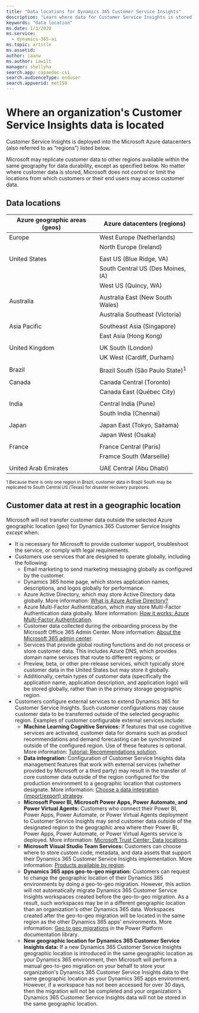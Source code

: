 ```yaml
---
title: "Data locations for Dynamics 365 Customer Service Insights"
description: "Learn where data for Customer Service Insights is stored."
keywords: "data location"
ms.date: 1/3/2020
ms.service:
  - dynamics-365-ai
ms.topic: article
ms.assetid: 
author: iaanw
ms.author: iawilt
manager: shellyha
search.app: capaedac-csi
search.audienceType: enduser
search.appverid: met150
---
```


# Where an organization's Customer Service Insights data is located

Customer Service Insights is deployed into the Microsoft Azure datacenters (also referred to as “regions”) listed below.

Microsoft may replicate customer data to other regions available within the same geography for data durability, except as specified below. No matter where customer data is stored, Microsoft does not control or limit the locations from which customers or their end users may access customer data.

## Data locations

| Azure geographic areas (geos) | Azure datacenters (regions)               |
|-------------------------------|-------------------------------------------|
|    Europe                     |    West Europe (Netherlands)              |
|                               |    North Europe (Ireland)                 |
|                               |                                           |
|    United States              |    East US (Blue Ridge, VA)               |
|                               |    South Central US (Des Moines, IA)      |
|                               |    West US (Quincy, WA)                   |
|                               |                                           |
|    Australia                  |    Australia East (New South   Wales)     |
|                               |    Australia Southeast   (Victoria)       |
|                               |                                           |
|    Asia Pacific               |    Southeast Asia (Singapore)             |
|                               |    East Asia (Hong Kong)                  |
|                               |                                           |
|    United Kingdom             |    UK South (London)                      |
|                               |    UK West (Cardiff, Durham)              |
|                               |                                           |
|    Brazil                     |    Brazil South (São Paulo State)<sup>1</sup>|
|                               |                                           |
|    Canada                     |    Canada Central (Toronto)               |
|                               |    Canada East (Québec City)              |
|                               |                                           |
|    India                      |    Central India (Pune)                   |
|                               |    South India (Chennai)                  |
|                               |                                           |
|    Japan                      |    Japan East (Tokyo, Saitama)            |
|                               |    Japan West (Osaka)                     |
| | |
| France | France Central (Paris) |
| | Framce South (Marseille) |
| | |
| United Arab Emirates | UAE Central (Abu Dhabi)

<sup>1 Because there is only one region in Brazil, customer data in Brazil South may be replicated to South Central US (Texas) for disaster recovery purposes. </sup>

## Customer data at rest in a geographic location

Microsoft will not transfer customer data outside the selected Azure geographic location (geo) for Dynamics 365 Customer Service Insights *except* when:

- It is necessary for Microsoft to provide customer support, troubleshoot the service, or comply with legal requirements.
- Customers use services that are designed to operate globally, including the following: 
    - Email marketing to send marketing messaging globally as configured by the customer.
    - Dynamics 365 home page, which stores application names, descriptions, and logos globally for performance.
    - Azure Active Directory, which may store Active Directory data globally. More information: [What is Azure Active Directory?](https://docs.microsoft.com/azure/active-directory/active-directory-whatis)
    - Azure Multi-Factor Authentication, which may store Multi-Factor Authentication data globally. More information: [How it works: Azure Multi-Factor Authentication](https://docs.microsoft.com/azure/active-directory/authentication/concept-mfa-howitworks).
    - Customer data collected during the onboarding process by the Microsoft Office 365 Admin Center. More information: [About the Microsoft 365 admin center](https://support.office.com/article/About-the-Office-365-Admin-Center-758befc4-0888-4009-9f14-0d147402fd23).
    - Services that provide global routing functions and do not process or store customer data. This includes Azure DNS, which provides domain name services that route to different regions; or
    - Preview, beta, or other pre-release services, which typically store customer data in the United States but may store it globally. 
    - Additionally, certain types of customer data (specifically the application name, application description, and application logo) will be stored globally, rather than in the primary storage geographic region.
- Customers configure external services to extend Dynamics 365 for Customer Service Insights. Such customer configurations may cause customer data to be transferred outside of the selected geographic region. Examples of customer configurable external services include: 
  - **Machine Learning Cognitive Services:** If features that use cognitive services are activated, customer data for domains such as product recommendations and demand forecasting can be synchronized outside of the configured region. Use of these features is optional. More information: [Tutorial: Recommendations solution](https://azure.microsoft.com/services/cognitive-services/recommendations/).
  - **Data integration:** Configuration of Customer Service Insights data management features that work with external services (whether provided by Microsoft or a third party) may result in the transfer of core customer data outside of the region configured for the production environment to a geographic location that customers designate. More information: [Choose a data integration (import/export) strategy](https://docs.microsoft.com/dynamics365/unified-operations/dev-itpro/data-entities/integration-overview).
  - **Microsoft Power BI, Microsoft Power Apps, Power Automate, and Power Virtual Agents:** Customers who connect their Power BI, Power Apps,  Power Automate, or Power Virtual Agents deployment to Customer Service Insights may send customer data outside of the designated region to the geographic area where their Power BI, Power Apps, Power Automate, or Power Virtual Agents service is deployed. More information: [Microsoft Trust Center: Data locations](https://www.microsoft.com/TrustCenter/CloudServices/business-application-platform/data-location).
  - **Microsoft Visual Studio Team Services:** Customers can choose where to store custom code, metadata, and data assets that support their Dynamics 365 Customer Service Insights implementation. More information: [Products available by region](https://azure.microsoft.com/regions/services/?v=17.42n).
  - **Dynamics 365 apps geo-to-geo migration:** Customers can request to change the geographic location of their Dynamics 365 environments by doing a geo-to-geo migration. However, this action will not automatically migrate Dynamics 365 Customer Service Insights workspaces created before the geo-to-geo migration. As a result, such workspaces may be in a different geographic location than an organization's other Dynamics 365 data. Workspaces created after the geo-to-geo migration will be located in the same region as the other Dynamics 365 apps' environments. More information: [Geo to geo migrations](https://go.microsoft.com/fwlink/?linkid=2105275) in the Power Platform documentation library.
  - **New geographic location for Dynamics 365 Customer Service Insights data:** If a new Dynamics 365 Customer Service Insights geographic location is introduced in the same geographic location as your Dynamics 365 environment, then Microsoft will perform a manual geo-to-geo migration on your behalf to store your organization's Dynamics 365 Customer Service Insights data to the same geographic location as your Dynamics 365 apps environment. However, if a workspace has not been accessed for over 30 days, then the migration will not be completed and your organization's Dynamics 365 Customer Service Insights data will not be stored in the same geographic location.  
